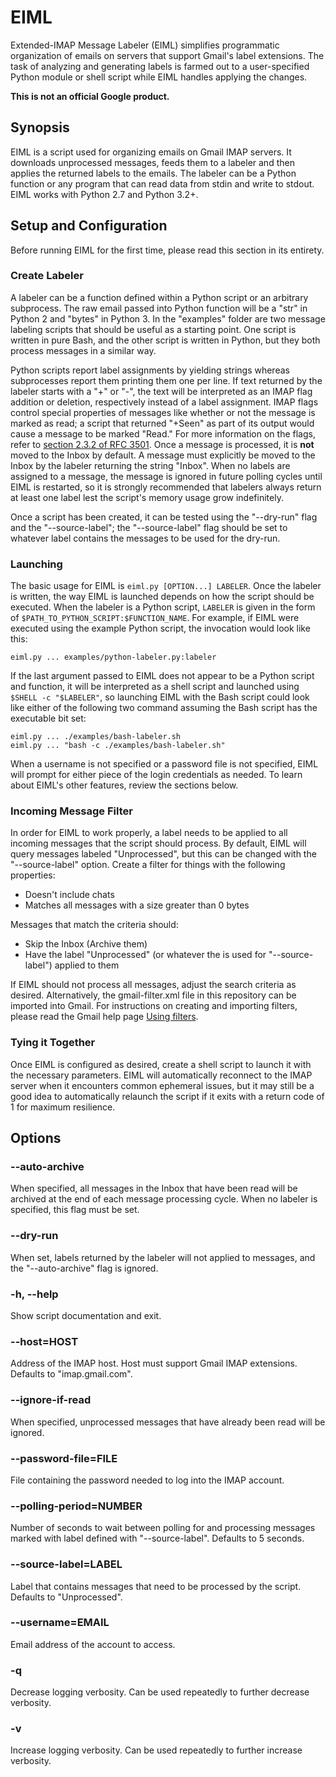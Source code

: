 EIML
======

Extended-IMAP Message Labeler (EIML) simplifies programmatic organization of
emails on servers that support Gmail's label extensions. The task of analyzing
and generating labels is farmed out to a user-specified Python module or shell
script while EIML handles applying the changes.

**This is not an official Google product.**

Synopsis
--------

EIML is a script used for organizing emails on Gmail IMAP servers. It downloads
unprocessed messages, feeds them to a labeler and then applies the returned
labels to the emails. The labeler can be a Python function or any program that
can read data from stdin and write to stdout. EIML works with Python 2.7 and
Python 3.2+.

Setup and Configuration
-----------------------

Before running EIML for the first time, please read this section in its
entirety.

### Create Labeler ###

A labeler can be a function defined within a Python script or an arbitrary
subprocess. The raw email passed into Python function will be a "str" in Python
2 and "bytes" in Python 3. In the "examples" folder are two message labeling
scripts that should be useful as a starting point. One script is written in
pure Bash, and the other script is written in Python, but they both process
messages in a similar way.

Python scripts report label assignments by yielding strings whereas
subprocesses report them printing them one per line. If text returned by the
labeler starts with a "+" or "-", the text will be interpreted as an IMAP flag
addition or deletion, respectively instead of a label assignment. IMAP flags
control special properties of messages like whether or not the message is
marked as read; a script that returned "+Seen" as part of its output would
cause a message to be marked "Read." For more information on the flags, refer
to [section 2.3.2 of RFC 3501][rfc-3501-2.3.2]. Once a message is processed, it
is **not** moved to the Inbox by default. A message must explicitly be moved to
the Inbox by the labeler returning the string "Inbox". When no labels are
assigned to a message, the message is ignored in future polling cycles until
EIML is restarted, so it is strongly recommended that labelers always return at
least one label lest the script's memory usage grow indefinitely.

Once a script has been created, it can be tested using the "--dry-run" flag and
the "--source-label"; the "--source-label" flag should be set to whatever label
contains the messages to be used for the dry-run.

  [rfc-3501-2.3.2]: https://tools.ietf.org/html/rfc3501#section-2.3.2

### Launching ###

The basic usage for EIML is `eiml.py [OPTION...] LABELER`. Once the labeler is
written, the way EIML is launched depends on how the script should be executed.
When the labeler is a Python script, `LABELER` is given in the form of
`$PATH_TO_PYTHON_SCRIPT:$FUNCTION_NAME`. For example, if EIML were executed
using the example Python script, the invocation would look like this:

    eiml.py ... examples/python-labeler.py:labeler

If the last argument passed to EIML does not appear to be a Python script and
function, it will be interpreted as a shell script and launched using `$SHELL -c
"$LABELER"`, so launching EIML with the Bash script could look like either of
the following two command assuming the Bash script has the executable bit set:

    eiml.py ... ./examples/bash-labeler.sh
    eiml.py ... "bash -c ./examples/bash-labeler.sh"

When a username is not specified or a password file is not specified, EIML
will prompt for either piece of the login credentials as needed. To learn about
EIML's other features, review the sections below.

### Incoming Message Filter ###

In order for EIML to work properly, a label needs to be applied to all
incoming messages that the script should process. By default, EIML will query
messages labeled "Unprocessed", but this can be changed with the
"--source-label" option. Create a filter for things with the following
properties:

- Doesn't include chats
- Matches all messages with a size greater than 0 bytes

Messages that match the criteria should:

- Skip the Inbox (Archive them)
- Have the label "Unprocessed" (or whatever the is used for "--source-label")
  applied to them

If EIML should not process all messages, adjust the search criteria as
desired. Alternatively, the gmail-filter.xml file in this repository can be
imported into Gmail. For instructions on creating and importing filters, please
read the Gmail help page [Using filters][using-filters].

  [using-filters]: https://support.google.com/mail/answer/6579 "Gmail Help: Using filters"

### Tying it Together ###

Once EIML is configured as desired, create a shell script to launch it with the
necessary parameters. EIML will automatically reconnect to the IMAP server when
it encounters common ephemeral issues, but it may still be a good idea to
automatically relaunch the script if it exits with a return code of 1 for
maximum resilience.

Options
-------

### --auto-archive ###

When specified, all messages in the Inbox that have been read will be archived
at the end of each message processing cycle. When no labeler is specified, this
flag must be set.

### --dry-run  ###

When set, labels returned by the labeler will not applied to messages, and the
"--auto-archive" flag is ignored.

### -h, --help ###

Show script documentation and exit.

### --host=HOST ###

Address of the IMAP host. Host must support Gmail IMAP extensions. Defaults to
"imap.gmail.com".

### --ignore-if-read ###

When specified, unprocessed messages that have already been read will be
ignored.

### --password-file=FILE ###

File containing the password needed to log into the IMAP account.

### --polling-period=NUMBER ###

Number of seconds to wait between polling for and processing messages marked
with label defined with "--source-label". Defaults to 5 seconds.

### --source-label=LABEL ###

Label that contains messages that need to be processed by the script. Defaults
to "Unprocessed".

### --username=EMAIL ###

Email address of the account to access.

### -q ###

Decrease logging verbosity. Can be used repeatedly to further decrease
verbosity.

### -v ###

Increase logging verbosity. Can be used repeatedly to further increase
verbosity.
